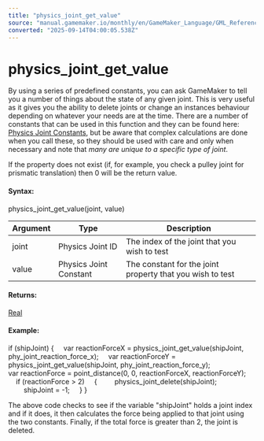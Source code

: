 ```yaml
---
title: "physics_joint_get_value"
source: "manual.gamemaker.io/monthly/en/GameMaker_Language/GML_Reference/Physics/Joints/physics_joint_get_value.htm"
converted: "2025-09-14T04:00:05.538Z"
---
```


# physics\_joint\_get\_value

By using a series of predefined constants, you can ask GameMaker to tell you a number of things about the state of any given joint. This is very useful as it gives you the ability to delete joints or change an instances behaviour depending on whatever your needs are at the time. There are a number of constants that can be used in this function and they can be found here: [Physics Joint Constants](Physics_Joint_Constants.md), but be aware that complex calculations are done when you call these, so they should be used with care and only when necessary and note that _many are unique to a specific type of joint_.

If the property does not exist (if, for example, you check a pulley joint for prismatic translation) then 0 will be the return value.

#### Syntax:

physics\_joint\_get\_value(joint, value)

| Argument | Type | Description |
| --- | --- | --- |
| joint | Physics Joint ID | The index of the joint that you wish to test |
| value | Physics Joint Constant | The constant for the joint property that you wish to test |

#### Returns:

[Real](../../../GML_Overview/Data_Types.md)

#### Example:

if (shipJoint)
{
    var reactionForceX = physics\_joint\_get\_value(shipJoint, phy\_joint\_reaction\_force\_x);
    var reactionForceY = physics\_joint\_get\_value(shipJoint, phy\_joint\_reaction\_force\_y);
    var reactionForce = point\_distance(0, 0, reactionForceX, reactionForceY);
    if (reactionForce > 2)
    {
        physics\_joint\_delete(shipJoint);
        shipJoint = -1;
    }
}

The above code checks to see if the variable "shipJoint" holds a joint index and if it does, it then calculates the force being applied to that joint using the two constants. Finally, if the total force is greater than 2, the joint is deleted.